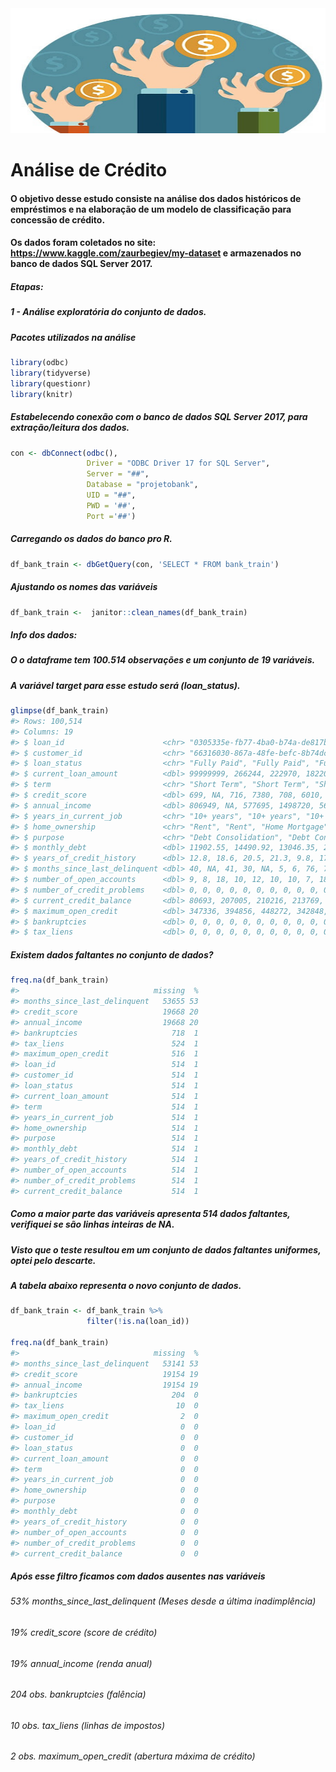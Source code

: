 
<!-- README.md is generated from README.Rmd. Please edit that file -->

<img src="imgs/credito.jpg" width="800" height="200" />

# Análise de Crédito

<!-- badges: start -->
<!-- badges: end -->

#### O objetivo desse estudo consiste na análise dos dados históricos de empréstimos e na elaboração de um modelo de classificação para concessão de crédito.

#### Os dados foram coletados no site: <https://www.kaggle.com/zaurbegiev/my-dataset> e armazenados no banco de dados SQL Server 2017.

##### Etapas:

##### 1 - Análise exploratória do conjunto de dados.

##### Pacotes utilizados na análise

``` r
library(odbc)
library(tidyverse)
library(questionr)
library(knitr)
```

##### Estabelecendo conexão com o banco de dados SQL Server 2017, para extração/leitura dos dados.

``` r
con <- dbConnect(odbc(),
                 Driver = "ODBC Driver 17 for SQL Server",
                 Server = "##",
                 Database = "projetobank",
                 UID = "##",
                 PWD = '##',
                 Port ='##')
```

##### Carregando os dados do banco pro R.

``` r
df_bank_train <- dbGetQuery(con, 'SELECT * FROM bank_train')
```

##### Ajustando os nomes das variáveis

``` r
df_bank_train <-  janitor::clean_names(df_bank_train)
```

##### Info dos dados:

##### O o dataframe tem 100.514 observações e um conjunto de 19 variáveis.

##### A variável target para esse estudo será (loan\_status).

``` r
glimpse(df_bank_train)
#> Rows: 100,514
#> Columns: 19
#> $ loan_id                      <chr> "0305335e-fb77-4ba0-b74a-de817b2fe445", "~
#> $ customer_id                  <chr> "66316030-867a-48fe-befc-8b74dc359582", "~
#> $ loan_status                  <chr> "Fully Paid", "Fully Paid", "Fully Paid",~
#> $ current_loan_amount          <dbl> 99999999, 266244, 222970, 182204, 196526,~
#> $ term                         <chr> "Short Term", "Short Term", "Short Term",~
#> $ credit_score                 <dbl> 699, NA, 716, 7380, 708, 6010, NA, NA, 71~
#> $ annual_income                <dbl> 806949, NA, 577695, 1498720, 565725, 1974~
#> $ years_in_current_job         <chr> "10+ years", "10+ years", "10+ years", "3~
#> $ home_ownership               <chr> "Rent", "Rent", "Home Mortgage", "Rent", ~
#> $ purpose                      <chr> "Debt Consolidation", "Debt Consolidation~
#> $ monthly_debt                 <dbl> 11902.55, 14490.92, 13046.35, 20232.72, 9~
#> $ years_of_credit_history      <dbl> 12.8, 18.6, 20.5, 21.3, 9.8, 17.6, 9.5, 1~
#> $ months_since_last_delinquent <dbl> 40, NA, 41, 30, NA, 5, 6, 76, 7, 17, NA, ~
#> $ number_of_open_accounts      <dbl> 9, 8, 18, 10, 12, 10, 10, 7, 18, 6, 12, 1~
#> $ number_of_credit_problems    <dbl> 0, 0, 0, 0, 0, 0, 0, 0, 0, 0, 0, 0, 0, 1,~
#> $ current_credit_balance       <dbl> 80693, 207005, 210216, 213769, 113905, 21~
#> $ maximum_open_credit          <dbl> 347336, 394856, 448272, 342848, 181170, 2~
#> $ bankruptcies                 <dbl> 0, 0, 0, 0, 0, 0, 0, 0, 0, 0, 0, 0, 0, 1,~
#> $ tax_liens                    <dbl> 0, 0, 0, 0, 0, 0, 0, 0, 0, 0, 0, 0, 0, 0,~
```

##### Existem dados faltantes no conjunto de dados?

``` r
freq.na(df_bank_train)
#>                              missing  %
#> months_since_last_delinquent   53655 53
#> credit_score                   19668 20
#> annual_income                  19668 20
#> bankruptcies                     718  1
#> tax_liens                        524  1
#> maximum_open_credit              516  1
#> loan_id                          514  1
#> customer_id                      514  1
#> loan_status                      514  1
#> current_loan_amount              514  1
#> term                             514  1
#> years_in_current_job             514  1
#> home_ownership                   514  1
#> purpose                          514  1
#> monthly_debt                     514  1
#> years_of_credit_history          514  1
#> number_of_open_accounts          514  1
#> number_of_credit_problems        514  1
#> current_credit_balance           514  1
```

##### Como a maior parte das variáveis apresenta 514 dados faltantes, verifiquei se são linhas inteiras de NA.

##### Visto que o teste resultou em um conjunto de dados faltantes uniformes, optei pelo descarte.

##### A tabela abaixo representa o novo conjunto de dados.

``` r
df_bank_train <- df_bank_train %>% 
                 filter(!is.na(loan_id))

freq.na(df_bank_train)
#>                              missing  %
#> months_since_last_delinquent   53141 53
#> credit_score                   19154 19
#> annual_income                  19154 19
#> bankruptcies                     204  0
#> tax_liens                         10  0
#> maximum_open_credit                2  0
#> loan_id                            0  0
#> customer_id                        0  0
#> loan_status                        0  0
#> current_loan_amount                0  0
#> term                               0  0
#> years_in_current_job               0  0
#> home_ownership                     0  0
#> purpose                            0  0
#> monthly_debt                       0  0
#> years_of_credit_history            0  0
#> number_of_open_accounts            0  0
#> number_of_credit_problems          0  0
#> current_credit_balance             0  0
```

##### Após esse filtro ficamos com dados ausentes nas variáveis

###### 53% months\_since\_last\_delinquent (Meses desde a última inadimplência)

###### 19% credit\_score (score de crédito)

###### 19% annual\_income (renda anual)

###### 204 obs. bankruptcies (falência)

###### 10 obs. tax\_liens (linhas de impostos)

###### 2 obs. maximum\_open\_credit (abertura máxima de crédito)
